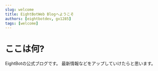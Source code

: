 ```yaml
---
slug: welcome
title: EightBotWeb Blogへようこそ
authors: [eightbotdev, gx1285]
tags: [welcome]
---
```


# ここは何?
EightBotの公式ブログです。
最新情報などをアップしていけたらと思います。